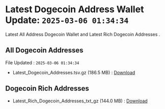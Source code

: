 # Latest Dogecoin Address Wallet Update: `2025-03-06 01:34:34`

Latest All Address Dogecoin Wallet and Latest Rich Dogecoin Addresses .

## All Dogecoin Addresses

File Updated : `2025-03-06 01:34:34`

- Latest_Dogecoin_Addresses.tsv.gz (186.5 MB) : [Download](https://github.com/Pymmdrza/Rich-Address-Wallet/releases/tag/Dogecoin)

## Dogecoin Rich Addresses

- Latest_Rich_Dogecoin_Addresses_txt_gz (144.0 MB) : [Download](https://github.com/Pymmdrza/Rich-Address-Wallet/releases/tag/Dogecoin)
